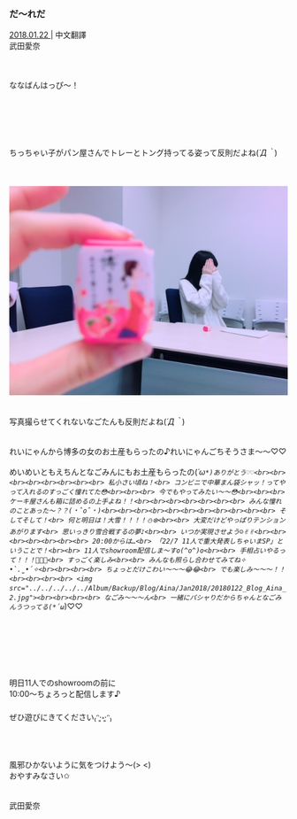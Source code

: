 ### だ〜れだ
<a target="_blank" rel="noreferrer noopener" href="http://blog.nanabunnonijyuuni.com/s/n227/diary/detail/372?ima=1914&cd=blog">2018.01.22 </a>| 中文翻譯<a target="_blank" rel="noreferrer noopener" href=""></a><br>
武田愛奈<br><br><br><br>
ななばんはっぴ〜！<br><br><br><br><br><br><br>
ちっちゃい子がパン屋さんでトレーとトング持ってる姿って反則だよね(*´Д｀*)<br><br><br><br>
<img src="../../../../../Album/Backup/Blog/Aina/Jan2018/20180122_Blog_Aina_1.jpg"><br><br><br>
写真撮らせてくれないなごたんも反則だよね(*´Д｀*)<br><br><br>
れいにゃんから博多の女のお土産もらったの♪れいにゃんごちそうさま〜〜♡♡<br><br>
めいめいともえちんとなごみんにもお土産もらったの(*´ω`*)ありがとう♡♡<br><br><br><br><br><br><br><br>
私小さい頃ね！<br>
コンビニで中華まん袋シャッ！ってやって入れるのすっごく憧れてた😳<br><br><br>
今でもやってみたい〜〜😳<br><br><br>
ケーキ屋さんも箱に詰めるの上手よね！！<br><br><br><br><br><br><br>
みんな憧れのことあった〜？？(﹡ˆoˆ﹡)<br><br><br><br><br><br><br><br><br><br><br>
そしてそして！<br>
何と明日は！大雪！！！！⛄️❄️<br><br>
大変だけどやっぱりテンションあがります<br>
思いっきり雪合戦するの夢♪<br><br>
いつか実現させよう☺️✌︎✌︎<br><br><br><br><br><br><br>
20:00からは…<br>
「22/7 11人で重大発表しちゃいまSP」ということで！<br><br>
11人でshowroom配信しま〜すo(^o^)o<br><br>
手相占いやるって！！！🔮✨✨<br>
すっごく楽しみ<br><br>
みんなも照らし合わせてみてね✧︎ •̀.̫•́✧︎<br><br><br><br>
ちょっとだけこわい〜〜〜😂😂<br>
でも楽しみ〜〜〜！！<br><br><br><br>
<img src="../../../../../Album/Backup/Blog/Aina/Jan2018/20180122_Blog_Aina_2.jpg"><br><br><br><br>
なごみ〜〜〜ん<br>
一緒にパシャりだからちゃんとなごみんうつってる(*´ω`*)♡♡<br><br><br><br><br><br><br><br>
明日11人でのshowroomの前に<br>
10:00〜ちょろっと配信します♪<br><br>
ぜひ遊びにきてください₍ᵔ·͈༝·͈ᵔ₎<br><br><br><br>
風邪ひかないように気をつけよう〜(> <)<br>
おやすみなさい✩︎<br><br><br>
武田愛奈